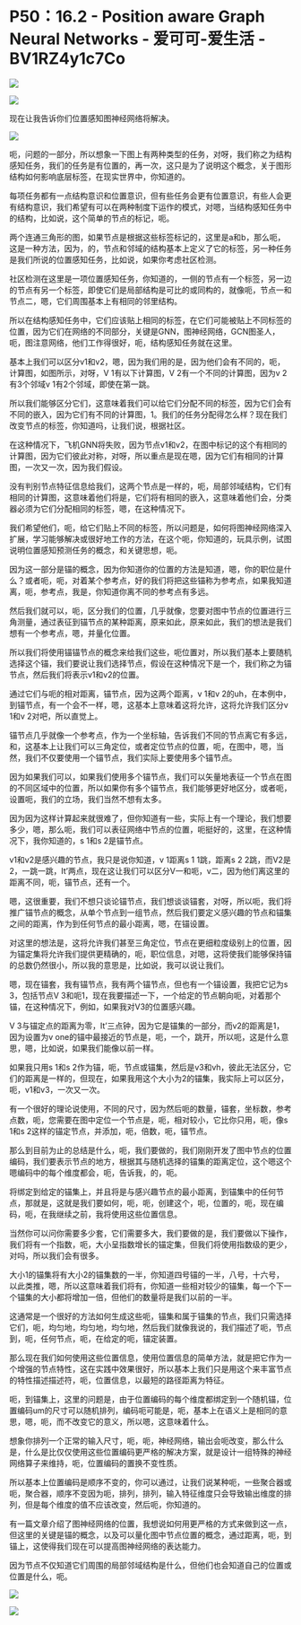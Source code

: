 # P50：16.2 - Position aware Graph Neural Networks - 爱可可-爱生活 - BV1RZ4y1c7Co

![](img/6cb9fe7827cdb22834997a3c01e3c32c_0.png)

![](img/6cb9fe7827cdb22834997a3c01e3c32c_1.png)

现在让我告诉你们位置感知图神经网络将解决。

![](img/6cb9fe7827cdb22834997a3c01e3c32c_3.png)

呃，问题的一部分，所以想象一下图上有两种类型的任务，对呀，我们称之为结构感知任务，我们的任务是有位置的，再一次，这只是为了说明这个概念，关于图形结构如何影响底层标签，在现实世界中，你知道的。

每项任务都有一点结构意识和位置意识，但有些任务会更有位置意识，有些人会更有结构意识，我们希望有可以在两种制度下运作的模式，对嗯，当结构感知任务中的结构，比如说，这个简单的节点的标记，呃。

两个连通三角形的图，如果节点是根据这些标签标记的，这里是a和b，那么呃，这是一种方法，因为，的，节点和邻域的结构基本上定义了它的标签，另一种任务是我们所说的位置感知任务，比如说，如果你考虑社区检测。

社区检测在这里是一项位置感知任务，你知道的，一侧的节点有一个标签，另一边的节点有另一个标签，即使它们是局部结构是可比的或同构的，就像呃，节点一和节点二，嗯，它们周围基本上有相同的邻里结构。

所以在结构感知任务中，它们应该贴上相同的标签，在它们可能被贴上不同标签的位置，因为它们在网络的不同部分，关键是GNN，图神经网络，GCN图圣人，呃，图注意网络，他们工作得很好，呃，结构感知任务就在这里。

基本上我们可以区分v1和v2，嗯，因为我们用的是，因为他们会有不同的，呃，计算图，如图所示，对呀，V 1有以下计算图，V 2有一个不同的计算图，因为v 2有3个邻域v 1有2个邻域，即使在第一跳。

所以我们能够区分它们，这意味着我们可以给它们分配不同的标签，因为它们会有不同的嵌入，因为它们有不同的计算图，1。我们的任务分配得怎么样？现在我们改变节点的标签，你知道吗，让我们说，根据社区。

在这种情况下，飞机GNN将失败，因为节点v1和v2，在图中标记的这个有相同的计算图，因为它们彼此对称，对呀，所以重点是现在嗯，因为它们有相同的计算图，一次又一次，因为我们假设。

没有判别节点特征信息给我们，这两个节点是一样的，呃，局部邻域结构，它们有相同的计算图，这意味着他们将是，它们将有相同的嵌入，这意味着他们会，分类器必须为它们分配相同的标签，嗯，在这种情况下。

我们希望他们，呃，给它们贴上不同的标签，所以问题是，如何将图神经网络深入扩展，学习能够解决或很好地工作的方法，在这个呃，你知道的，玩具示例，试图说明位置感知预测任务的概念，和关键思想，呃。

因为这一部分是锚的概念，因为你知道你的位置的方法是知道，嗯，你的职位是什么？或者呃，呃，对着某个参考点，好的我们将把这些锚称为参考点，如果我知道离，呃，参考点，我是，你知道你离不同的参考点有多远。

然后我们就可以，呃，区分我们的位置，几乎就像，您要对图中节点的位置进行三角测量，通过表征到锚节点的某种距离，原来如此，原来如此，我们的想法是我们想有一个参考点，嗯，并量化位置。

所以我们将使用锚锚节点的概念来给我们这些，呃位置对，所以我们基本上要随机选择这个锚，我们要说让我们选择节点，假设在这种情况下是一个，我们称之为锚节点，然后我们将表示v1和v2的位置。

通过它们与呃的相对距离，锚节点，因为这两个距离，v 1和v 2的uh，在本例中，到锚节点，有一个会不一样，嗯，这基本上意味着这将允许，这将允许我们区分v 1和v 2对吧，所以直觉上。

锚节点几乎就像一个参考点，作为一个坐标轴，告诉我们不同的节点离它有多远，和，这基本上让我们可以三角定位，或者定位节点的位置，呃，在图中，嗯，当然，我们不仅要使用一个锚节点，我们实际上要使用多个锚节点。

因为如果我们可以，如果我们使用多个锚节点，我们可以矢量地表征一个节点在图的不同区域中的位置，所以如果你有多个锚节点，我们能够更好地区分，或者呃，设置呃，我们的立场，我们当然不想有太多。

因为因为这样计算起来就很难了，但你知道有一些，实际上有一个理论，我们想要多少，嗯，那么呃，我们可以表征网络中节点的位置，呃挺好的，这里，在这种情况下，我你知道的，s 1和s 2是锚节点。

v1和v2是感兴趣的节点，我只是说你知道，v 1距离s 1 1跳，距离s 2 2跳，而V2是2，一跳一跳，It’两点，现在这让我们可以区分V一和呃，v二，因为他们离这里的距离不同，呃，锚节点，还有一个。

嗯，这很重要，我们不想只谈论锚节点，我们想谈谈锚套，对呀，所以呃，我们将推广锚节点的概念，从单个节点到一组节点，然后我们要定义感兴趣的节点和锚集之间的距离，作为到任何节点的最小距离，嗯，在锚设置。

对这里的想法是，这将允许我们甚至三角定位，节点在更细粒度级别上的位置，因为锚定集将允许我们提供更精确的，呃，职位信息，对嗯，这将使我们能够保持锚的总数仍然很小，所以我的意思是，比如说，我可以说让我们。

嗯，现在锚套，我有锚节点，我有两个锚节点，但也有一个锚设置，我把它记为s 3，包括节点V 3和呃1，现在我要描述一下，一个给定的节点朝向呃，对着那个锚，在这种情况下，例如，如果我对V3的位置感兴趣。

V 3与锚定点的距离为零，It’三点钟，因为它是锚集的一部分，而v2的距离是1，因为设置为v one的锚中最接近的节点是，呃，一个，跳开，所以呃，这是什么意思，嗯，比如说，如果我们能像以前一样。

如果我只用s 1和s 2作为锚，呃，节点或锚集，然后是v3和vh，彼此无法区分，它们的距离是一样的，但现在，如果我用这个大小为2的锚集，我实际上可以区分，呃，v1和v3，一次又一次。

有一个很好的理论说使用，不同的尺寸，因为然后呃的数量，锚套，坐标数，参考点数，呃，您需要在图中定位一个节点是，呃，相对较小，它比你只用，呃，像s 1和s 2这样的锚定节点，并添加，呃，倍数，呃，锚节点。

那么到目前为止的总结是什么，呃，我们要做的，我们刚刚开发了图中节点的位置编码，我们要表示节点的地方，根据其与随机选择的锚集的距离定位，这个嗯这个嗯编码中的每个维度都会，呃，告诉我，的，呃。

将绑定到给定的锚集上，并且将是与感兴趣节点的最小距离，到锚集中的任何节点，那就是，这就是我们要如何，呃，呃，创建这个，呃，位置的，呃，现在编码，呃，在我继续之前，我将使用这些位置信息。

当然你可以问你需要多少套，它们需要多大，我们要做的是，我们要做以下操作，我们将有一个指数，呃，大小呈指数增长的锚定集，但我们将使用指数级的更少，对吗，所以我们会有很多。

大小1的锚集将有大小2的锚集数的一半，你知道四号锚的一半，八号，十六号，以此类推，嗯，所以这意味着我们将有，你知道一些相对较少的锚集，每一个下一个锚集的大小都将增加一倍，但他们的数量将是我们以前的一半。

这通常是一个很好的方法如何生成这些呃，锚集和属于锚集的节点，我们只需选择它们，呃，均匀地，均匀地，均匀地，然后我们就像我说的，我们描述了呃，节点到，呃，任何节点，呃，在给定的呃，锚定装置。

那么现在我们如何使用这些位置信息，使用位置信息的简单方法，就是把它作为一个增强的节点特性，这在实践中效果很好，所以基本上我们只是用这个来丰富节点的特性描述描述符，呃，位置信息，以最短的路径距离为特征。

呃，到锚集上，这里的问题是，由于位置编码的每个维度都绑定到一个随机锚，位置编码um的尺寸可以随机排列，编码呃可能是，呃，基本上在语义上是相同的意思，嗯，呃，而不改变它的意义，所以嗯，这意味着什么。

想象你排列一个正常的输入尺寸，呃，呃，神经网络，输出会呃改变，那么什么是，什么是比仅仅使用这些位置编码更严格的解决方案，就是设计一组特殊的神经网络算子来维持，呃，位置编码的置换不变性质。

所以基本上位置编码是顺序不变的，你可以通过，让我们说某种呃，一些聚合器或呃，聚合器，顺序不变因为呃，排列，排列，输入特征维度只会导致输出维度的排列，但是每个维度的值不应该改变，然后呃，你知道的。

有一篇文章介绍了图神经网络的位置，我想说如何用更严格的方式来做到这一点，但这里的关键是锚的概念，以及可以量化图中节点位置的概念，通过距离，呃，到锚上，这使得我们现在可以提高图神经网络的表达能力。

因为节点不仅知道它们周围的局部邻域结构是什么，但他们也会知道自己的位置或位置是什么，呃。

![](img/6cb9fe7827cdb22834997a3c01e3c32c_5.png)

![](img/6cb9fe7827cdb22834997a3c01e3c32c_6.png)